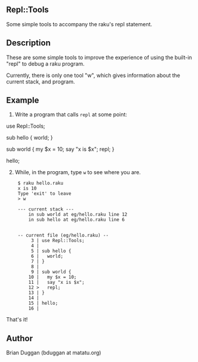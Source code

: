 ## Repl::Tools

Some simple tools to accompany the raku's repl statement.

## Description

These are some simple tools to improve the experience of using
the built-in "repl" to debug a raku program.

Currently, there is only one tool "w", which gives information
about the current stack, and program.

## Example

1. Write a program that calls `repl` at some point:

  use Repl::Tools;

  sub hello {
    world;
  }

  sub world {
    my $x = 10;
    say "x is $x";
    repl;
  }

  hello;

2. While, in the program, type `w` to see where you are.

		$ raku hello.raku
		x is 10
		Type 'exit' to leave
		> w

		--- current stack ---
			in sub world at eg/hello.raku line 12
			in sub hello at eg/hello.raku line 6


		-- current file (eg/hello.raku) --
			 3 | use Repl::Tools;
			 4 |
			 5 | sub hello {
			 6 |   world;
			 7 | }
			 8 |
			 9 | sub world {
			10 |   my $x = 10;
			11 |   say "x is $x";
			12 >   repl;
			13 | }
			14 |
			15 | hello;
			16 |

That's it!

## Author

Brian Duggan (bduggan at matatu.org)

